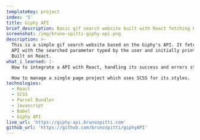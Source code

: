 ```yaml
---
templateKey: project
index: '5'
title: Giphy API
brief_description: Basic gif search website built with React fetching Giphy’s API.
screenshot: /img/bruno-spitti-giphy-api.png
description: >-
  This is a simple gif search website based on the Giphy's API. It fetches the
  API with the searched parameter typed by the user and initially prints 8 gifs.
  Built on React.
what_i_learned: |-
  How to integrate a API with React, handling its success and errors status.

  How to manage a single page project which uses SCSS for its styles.
technologies:
  - React
  - SCSS
  - Parcel Bundler
  - Javascript
  - Babel
  - Giphy API
live_url: 'https://giphy-api.brunospitti.com'
github_url: 'https://github.com/brunospitti/giphyAPI'
---
```


